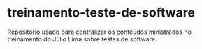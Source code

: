 # treinamento-teste-de-software
Repositório usado para centralizar os conteúdos ministrados no treinamento do Júlio Lima sobre testes de software.

